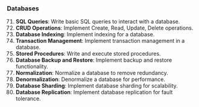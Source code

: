 

### Databases
71. **SQL Queries**: Write basic SQL queries to interact with a database.
72. **CRUD Operations**: Implement Create, Read, Update, Delete operations.
73. **Database Indexing**: Implement indexing for a database.
74. **Transaction Management**: Implement transaction management in a database.
75. **Stored Procedures**: Write and execute stored procedures.
76. **Database Backup and Restore**: Implement backup and restore functionality.
77. **Normalization**: Normalize a database to remove redundancy.
78. **Denormalization**: Denormalize a database for performance.
79. **Database Sharding**: Implement database sharding for scalability.
80. **Database Replication**: Implement database replication for fault tolerance.
